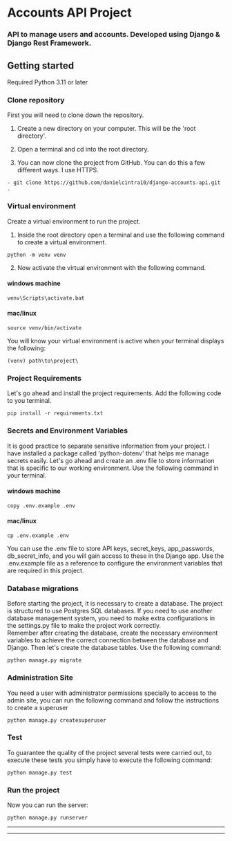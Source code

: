 # Accounts API Project
### API to manage users and accounts. Developed using Django & Django Rest Framework.

## Getting started

Required Python 3.11 or later

### Clone repository
First you will need to clone down the repository.

1) Create a new directory on your computer. This will be the 'root directory'.

2) Open a terminal and cd into the root directory.

3) You can now clone the project from GitHub. You can do this a few different ways.
I use HTTPS.
```
- git clone https://github.com/danielcintra10/django-accounts-api.git .
```
### Virtual environment
Create a virtual environment to run the project.
1) Inside the root directory open a terminal and use the following command 
to create a virtual environment.

```
python -m venv venv
```
2) Now activate the virtual environment with the following command.
#### windows machine
```
venv\Scripts\activate.bat
```

#### mac/linux
```
source venv/bin/activate
```

You will know your virtual environment is active when your terminal displays the following:
```
(venv) path\to\project\
```

### Project Requirements 
Let's go ahead and install the project requirements. 
Add the following code to you terminal.
```
pip install -r requirements.txt
```

### Secrets and Environment Variables
It is good practice to separate sensitive information from your project. 
I have installed a package called 'python-dotenv' that helps me manage secrets easily. 
Let's go ahead and create an .env file to store information that is specific to our working environment. 
Use the following command in your terminal.

#### windows machine
```
copy .env.example .env
```
#### mac/linux
```
cp .env.example .env
```
You can use the .env file to store API keys, secret_keys, app_passwords, db_secret_info,
and you will gain access to these in the Django app.
Use the .env.example file as a reference to configure the environment variables that are required in this project.

### Database migrations
Before starting the project, it is necessary to create a database. The project is structured to use Postgres SQL 
databases. If you need to use another database management system, you need to make extra configurations in the settings.py 
file to make the project work correctly.  
Remember after creating the database, create the necessary environment variables to achieve the correct connection 
between the database and Django.
Then let's create the database tables.
Use the following command:

~~~~
python manage.py migrate
~~~~

### Administration Site
You need a user with administrator permissions specially to access to the admin site,
you can run the following command and follow the instructions to create a superuser

~~~~
python manage.py createsuperuser
~~~~

### Test
To guarantee the quality of the project several tests were carried out, to execute these tests 
you simply have to execute the following command:

~~~
python manage.py test
~~~

### Run the project
Now you can run the server:

~~~
python manage.py runserver
~~~



***
***
